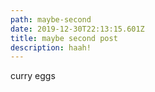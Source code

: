 ```yaml
---
path: maybe-second
date: 2019-12-30T22:13:15.601Z
title: maybe second post
description: haah!
---
```

curry eggs
